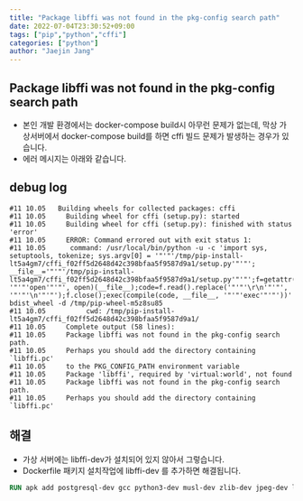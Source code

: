 ```yaml
---
title: "Package libffi was not found in the pkg-config search path"
date: 2022-07-04T23:30:52+09:00
tags: ["pip","python","cffi"]
categories: ["python"]
author: "Jaejin Jang"
---
```


## Package libffi was not found in the pkg-config search path
- 본인 개발 환경에서는 docker-compose build시 아무런 문제가 없는데, 막상 가상서버에서 docker-compose build를 하면 cffi 빌드 문제가 발생하는 경우가 있습니다.
- 에러 메시지는 아래와 같습니다.

## debug log
```
#11 10.05   Building wheels for collected packages: cffi
#11 10.05     Building wheel for cffi (setup.py): started
#11 10.05     Building wheel for cffi (setup.py): finished with status 'error'
#11 10.05     ERROR: Command errored out with exit status 1:
#11 10.05      command: /usr/local/bin/python -u -c 'import sys, setuptools, tokenize; sys.argv[0] = '"'"'/tmp/pip-install-lt5a4gm7/cffi_f02ff5d2648d42c398bfaa5f9587d9a1/setup.py'"'"'; __file__='"'"'/tmp/pip-install-lt5a4gm7/cffi_f02ff5d2648d42c398bfaa5f9587d9a1/setup.py'"'"';f=getattr(tokenize, '"'"'open'"'"', open)(__file__);code=f.read().replace('"'"'\r\n'"'"', '"'"'\n'"'"');f.close();exec(compile(code, __file__, '"'"'exec'"'"'))' bdist_wheel -d /tmp/pip-wheel-m5z8su85
#11 10.05          cwd: /tmp/pip-install-lt5a4gm7/cffi_f02ff5d2648d42c398bfaa5f9587d9a1/
#11 10.05     Complete output (58 lines):
#11 10.05     Package libffi was not found in the pkg-config search path.
#11 10.05     Perhaps you should add the directory containing `libffi.pc'
#11 10.05     to the PKG_CONFIG_PATH environment variable
#11 10.05     Package 'libffi', required by 'virtual:world', not found
#11 10.05     Package libffi was not found in the pkg-config search path.
#11 10.05     Perhaps you should add the directory containing `libffi.pc'
```

## 해결
- 가상 서버에는 libffi-dev가 설치되어 있지 않아서 그렇습니다.
- Dockerfile 패키지 설치작업에 libffi-dev 를 추가하면 해결됩니다.

```Dockerfile
RUN apk add postgresql-dev gcc python3-dev musl-dev zlib-dev jpeg-dev libffi-dev
```